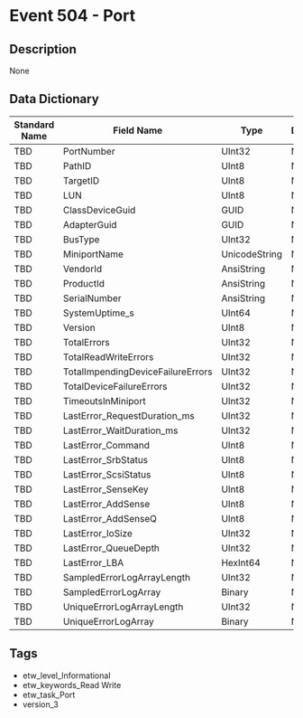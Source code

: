 # Event 504 - Port

## Description
None

## Data Dictionary
|Standard Name|Field Name|Type|Description|Sample Value|
|---|---|---|---|---|
|TBD|PortNumber|UInt32|None|`None`|
|TBD|PathID|UInt8|None|`None`|
|TBD|TargetID|UInt8|None|`None`|
|TBD|LUN|UInt8|None|`None`|
|TBD|ClassDeviceGuid|GUID|None|`None`|
|TBD|AdapterGuid|GUID|None|`None`|
|TBD|BusType|UInt32|None|`None`|
|TBD|MiniportName|UnicodeString|None|`None`|
|TBD|VendorId|AnsiString|None|`None`|
|TBD|ProductId|AnsiString|None|`None`|
|TBD|SerialNumber|AnsiString|None|`None`|
|TBD|SystemUptime_s|UInt64|None|`None`|
|TBD|Version|UInt8|None|`None`|
|TBD|TotalErrors|UInt32|None|`None`|
|TBD|TotalReadWriteErrors|UInt32|None|`None`|
|TBD|TotalImpendingDeviceFailureErrors|UInt32|None|`None`|
|TBD|TotalDeviceFailureErrors|UInt32|None|`None`|
|TBD|TimeoutsInMiniport|UInt32|None|`None`|
|TBD|LastError_RequestDuration_ms|UInt32|None|`None`|
|TBD|LastError_WaitDuration_ms|UInt32|None|`None`|
|TBD|LastError_Command|UInt8|None|`None`|
|TBD|LastError_SrbStatus|UInt8|None|`None`|
|TBD|LastError_ScsiStatus|UInt8|None|`None`|
|TBD|LastError_SenseKey|UInt8|None|`None`|
|TBD|LastError_AddSense|UInt8|None|`None`|
|TBD|LastError_AddSenseQ|UInt8|None|`None`|
|TBD|LastError_IoSize|UInt32|None|`None`|
|TBD|LastError_QueueDepth|UInt32|None|`None`|
|TBD|LastError_LBA|HexInt64|None|`None`|
|TBD|SampledErrorLogArrayLength|UInt32|None|`None`|
|TBD|SampledErrorLogArray|Binary|None|`None`|
|TBD|UniqueErrorLogArrayLength|UInt32|None|`None`|
|TBD|UniqueErrorLogArray|Binary|None|`None`|

## Tags
* etw_level_Informational
* etw_keywords_Read Write
* etw_task_Port
* version_3
